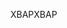 <span data-ttu-id="a6a74-101">XBAP</span><span class="sxs-lookup"><span data-stu-id="a6a74-101">XBAP</span></span>